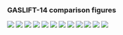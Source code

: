 ### GASLIFT-14 comparison figures

![](figs/GASLIFT-14_FIELD-RATE.png)
![](figs/GASLIFT-14_FIELD-TOTAL.png)
![](figs/GASLIFT-14_GROUP-B1.png)
![](figs/GASLIFT-14_GROUP-C1.png)
![](figs/GASLIFT-14_GROUP-M5N.png)
![](figs/GASLIFT-14_GROUP-M5S.png)
![](figs/GASLIFT-14_GROUP-PLAT-A.png)
![](figs/GASLIFT-14_WELL-B-1H.png)
![](figs/GASLIFT-14_WELL-B-2H.png)
![](figs/GASLIFT-14_WELL-B-3H.png)
![](figs/GASLIFT-14_WELL-C-1H.png)
![](figs/GASLIFT-14_WELL-C-2H.png)
